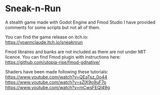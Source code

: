 # Sneak-n-Run
A stealth game made with Godot Engine and Fmod Studio
I have provided comments for some scripts but not all of them.

You can find the game release on itch.io:
https://yoannclaude.itch.io/sneaknrun

Fmod libraires and banks are not included as there are not under MIT licence.
You can find Fmod plugin with instructions here:
https://github.com/utopia-rise/fmod-gdnative/

Shaders have been made following these tutorials:
https://www.youtube.com/watch?v=QEaTsz_0o44
https://www.youtube.com/watch?v=sZlX9o9uF7o
https://www.youtube.com/watch?v=mCwsFEQI49g


